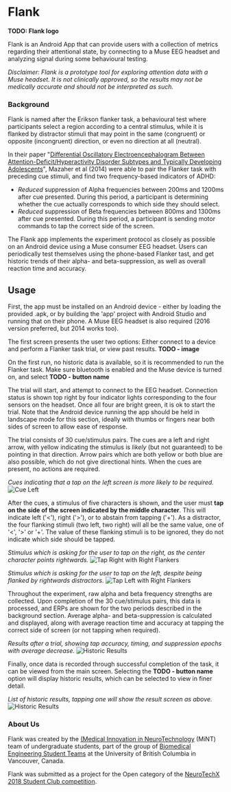 # Flank

**TODO: Flank logo**

Flank is an Android App that can provide users with a collection of metrics regarding their attentional state, by connecting to a Muse EEG headset and analyzing signal during some behavioural testing.

_Disclaimer: Flank is a prototype tool for exploring attention data with a Muse headset.
It is not clinically approved, so the results may not be medically accurate and should not be interpreted as such._

### Background

Flank is named after the Erikson flanker task, a behavioural test where participants select a region according to a central stimulus, while it is flanked by distractor stimuli that may point in the same (congruent) or opposite (incongruent) direction, or even no direction at all (neutral).

In their paper "[Differential Oscillatory Electroencephalogram Between Attention-Deficit/Hyperactivity Disorder Subtypes and Typically Developing Adolescents](https://doi.org/10.1016/j.biopsych.2013.08.023)", Mazaher et al (2014) were able to pair the Flanker task with preceding cue stimuli, and find two frequency-based indicators of ADHD:
* _Reduced_ suppression of Alpha frequencies between 200ms and 1200ms after cue presented. During this period, a  participant is determining whether the cue actually corresponds to which side they should select.
* _Reduced_ suppression of Beta frequencies between 800ms and 1300ms after cue presented. During this period, a participant is sending motor commands to tap the correct side of the screen.

The Flank app implements the experiment protocol as closely as possible on an Android device using a Muse consumer EEG headset. Users can periodically test themselves using the phone-based Flanker tast, and get historic trends of their alpha- and beta-suppression, as well as overall reaction time and accuracy.

## Usage

First, the app must be installed on an Android device - either by loading the provided .apk, or by building the 'app' project with Android Studio and running that on their phone. A Muse EEG headset is also required (2016 version preferred, but 2014 works too).

The first screen presents the user two options: Either connect to a device and perform a Flanker task trial, or view past results.
**TODO - image**

On the first run, no historic data is available, so it is recommended to run the Flanker task. Make sure bluetooth is enabled and the Muse device is turned on, and select **TODO - button name**

The trial will start, and attempt to connect to the EEG headset. Connection status is shown top right by four indicator lights corresponding to the four sensors on the headset. Once all four are bright green, it is ok to start the trial. Note that the Android device running the app should be held in landscape mode for this section, ideally with thumbs or fingers near both sides of screen to allow ease of response.

The trial consists of 30 cue/stimulus pairs. The cues are a left and right arrow, with yellow indicating the stimulus is _likely_ (but not guaranteed) to be pointing in that direction. Arrow pairs which are both yellow or both blue are also possible, which do not give directional hints. When the cues are present, no actions are required.

_Cues indicating that a tap on the left screen is more likely to be required._
![Cue Left](https://raw.githubusercontent.com/UBCMint/MuseAndroidApp/master/images/cueLeft.jpg)

After the cues, a stimulus of five characters is shown, and the user must **tap on the side of the screen indicated by the middle character**. This will indicate left ('<'), right ('>'), or to abstain from tapping ('+'). As a distractor, the four flanking stimuli (two left, two right) will all be the same value, one of '<', '>' or '+'. The value of these flanking stimuli is to be ignored, they do not indicate which side should be tapped.

_Stimulus which is asking for the user to tap on the *right*, as the center character points rightwards._
![Tap Right with Right Flankers](https://raw.githubusercontent.com/UBCMint/MuseAndroidApp/master/images/tapRightFlankRight.jpg)

_Stimulus which is asking for the user to tap on the *left*, despite being flanked by rightwards distractors._
![Tap Left with Right Flankers](https://raw.githubusercontent.com/UBCMint/MuseAndroidApp/master/images/tapLeftFlankRight.jpg)

Throughout the experiment, raw alpha and beta frequency strengths are collected. Upon completion of the 30 cue/stimulus pairs, this data is processed, and ERPs are shown for the two periods described in the background section. Average alpha- and beta-suppression is calculated and displayed, along with average reaction time and accuracy at tapping the correct side of screen (or not tapping when required).

_Results after a trial, showing tap accuracy, timing, and suppression epochs with average decrease._
![Historic Results](https://raw.githubusercontent.com/UBCMint/MuseAndroidApp/master/images/oneResult.jpg)

Finally, once data is recorded through successful completion of the task, it can be viewed from the main screen. Selecting the **TODO - button name** option will display historic results, which can be selected to view in finer detail.

_List of historic results, tapping one will show the result screen as above._
![Historic Results](https://raw.githubusercontent.com/UBCMint/MuseAndroidApp/master/images/allResults.jpg)

### About Us

Flank was created by the [(Medical Innovation in NeuroTechnology](https://ubcmint.github.io/) (MiNT) team of undergraduate students, part of the group of [Biomedical Engineering Student Teams](http://www.ubcbest.com/) at the University of British Columbia in Vancouver, Canada.

Flank was submitted as a project for the Open category of the [NeuroTechX 2018 Student Club competition](https://neurotechx.github.io/studentclubs/competition/).
